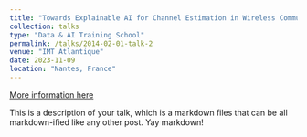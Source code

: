 ```yaml
---
title: "Towards Explainable AI for Channel Estimation in Wireless Communications"
collection: talks
type: "Data & AI Training School"
permalink: /talks/2014-02-01-talk-2
venue: "IMT Atlantique"
date: 2023-11-09
location: "Nantes, France"
---
```


[More information here](http://example2.com)

This is a description of your talk, which is a markdown files that can be all markdown-ified like any other post. Yay markdown!
